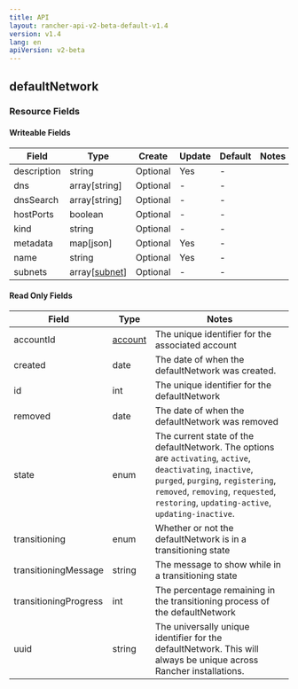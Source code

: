 ```yaml
---
title: API
layout: rancher-api-v2-beta-default-v1.4
version: v1.4
lang: en
apiVersion: v2-beta
---
```


## defaultNetwork



### Resource Fields

#### Writeable Fields

Field | Type | Create | Update | Default | Notes
---|---|---|---|---|---
description | string | Optional | Yes | - | 
dns | array[string] | Optional | - | - | 
dnsSearch | array[string] | Optional | - | - | 
hostPorts | boolean | Optional | - | - | 
kind | string | Optional | - | - | 
metadata | map[json] | Optional | Yes | - | 
name | string | Optional | Yes | - | 
subnets | array[[subnet]({{site.baseurl}}/rancher/{{page.version}}/{{page.lang}}/api/{{page.apiVersion}}/api-resources/subnet/)] | Optional | - | - | 


#### Read Only Fields

Field | Type   | Notes
---|---|---
accountId | [account]({{site.baseurl}}/rancher/{{page.version}}/{{page.lang}}/api/{{page.apiVersion}}/api-resources/account/)  | The unique identifier for the associated account
created | date  | The date of when the defaultNetwork was created.
id | int  | The unique identifier for the defaultNetwork
removed | date  | The date of when the defaultNetwork was removed
state | enum  | The current state of the defaultNetwork. The options are `activating`, `active`, `deactivating`, `inactive`, `purged`, `purging`, `registering`, `removed`, `removing`, `requested`, `restoring`, `updating-active`, `updating-inactive`.
transitioning | enum  | Whether or not the defaultNetwork is in a transitioning state
transitioningMessage | string  | The message to show while in a transitioning state
transitioningProgress | int  | The percentage remaining in the transitioning process of the defaultNetwork
uuid | string  | The universally unique identifier for the defaultNetwork. This will always be unique across Rancher installations.


<br>
